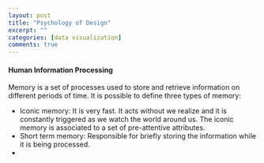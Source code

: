 ```yaml
---
layout: post
title: "Psychology of Design"
excerpt: ""
categories: [data visualization]
comments: true
---
```


#### Human Information Processing

Memory is a set of processes used to store and retrieve information on different periods of time. It is possible to define three types of memory:

- Iconic memory: It is very fast. It acts without we realize and it is constantly triggered as we watch the world around us. The iconic memory is associated to a set of pre-attentive attributes.
- Short term memory: Responsible for briefly storing the information while it is being processed.
-
